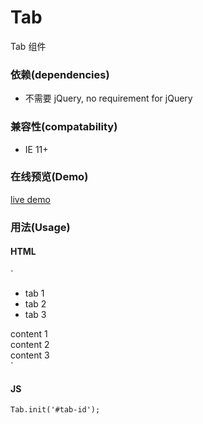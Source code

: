 # Tab
Tab 组件

### 依赖(dependencies)
- 不需要 jQuery, no requirement for jQuery

### 兼容性(compatability)
- IE 11+

### 在线预览(Demo)
[live demo]()

### 用法(Usage)

#### HTML
`
<div class="tab" id="tab-id">
  <ul class="tab-nav">
    <li class="active">tab 1</li>
    <li>tab 2</li>
    <li>tab 3</li>
  </ul>
  <div class="tab-body">
    <div class="active">content 1</div>
    <div>content 2</div>
    <div>content 3</div>
  </div>
</div>
`

#### JS

`
Tab.init('#tab-id');
`
